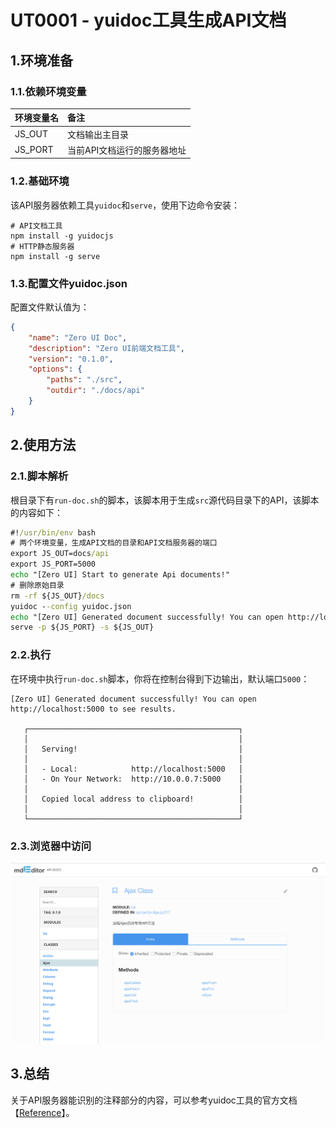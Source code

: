 # UT0001 - yuidoc工具生成API文档

## 1.环境准备

### 1.1.依赖环境变量

| 环境变量名 | 备注 |
| :--- | :--- |
| JS\_OUT | 文档输出主目录 |
| JS\_PORT | 当前API文档运行的服务器地址 |

### 1.2.基础环境

该API服务器依赖工具`yuidoc`和`serve`，使用下边命令安装：

```shell
# API文档工具
npm install -g yuidocjs
# HTTP静态服务器
npm install -g serve
```

### 1.3.配置文件yuidoc.json

配置文件默认值为：

```json
{
    "name": "Zero UI Doc",
    "description": "Zero UI前端文档工具",
    "version": "0.1.0",
    "options": {
        "paths": "./src",
        "outdir": "./docs/api"
    }
}
```

## 2.使用方法

### 2.1.脚本解析

根目录下有`run-doc.sh`的脚本，该脚本用于生成`src`源代码目录下的API，该脚本的内容如下：

```cmd
#!/usr/bin/env bash
# 两个环境变量，生成API文档的目录和API文档服务器的端口
export JS_OUT=docs/api
export JS_PORT=5000
echo "[Zero UI] Start to generate Api documents!"
# 删除原始目录
rm -rf ${JS_OUT}/docs
yuidoc --config yuidoc.json
echo "[Zero UI] Generated document successfully! You can open http://localhost:$JS_PORT to see results."
serve -p ${JS_PORT} -s ${JS_OUT}
```

### 2.2.执行

在环境中执行`run-doc.sh`脚本，你将在控制台得到下边输出，默认端口`5000`：

```shell
[Zero UI] Generated document successfully! You can open http://localhost:5000 to see results.

   ┌───────────────────────────────────────────────┐
   │                                               │
   │   Serving!                                    │
   │                                               │
   │   - Local:            http://localhost:5000   │
   │   - On Your Network:  http://10.0.0.7:5000    │
   │                                               │
   │   Copied local address to clipboard!          │
   │                                               │
   └───────────────────────────────────────────────┘
```

### 2.3.浏览器中访问

![](/document/backup/image/UT0001-1.png)

## 3.总结

关于API服务器能识别的注释部分的内容，可以参考yuidoc工具的官方文档【[Reference](http://yui.github.io/yuidoc/#user-guides)】。

